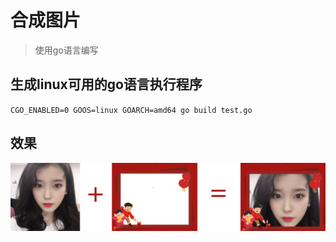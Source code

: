 # 合成图片
> 使用go语言编写


## 生成linux可用的go语言执行程序

`CGO_ENABLED=0 GOOS=linux GOARCH=amd64 go build test.go`

## 效果
![](./doc/h.jpg)
